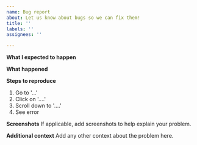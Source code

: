 ```yaml
---
name: Bug report
about: Let us know about bugs so we can fix them!
title: ''
labels: ''
assignees: ''

---
```


**What I expected to happen**
<!-- Include a description of what you expected to happen. -->

**What happened**
<!-- Include a description of what happened instead. -->

**Steps to reproduce**
<!-- Please tell us how we can see the same thing happen! -->

1. Go to '...'
1. Click on '....'
1. Scroll down to '....'
1. See error

**Screenshots**
If applicable, add screenshots to help explain your problem.

**Additional context**
Add any other context about the problem here.
